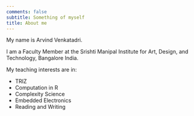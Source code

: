 ```yaml
---
comments: false
subtitle: Something of myself
title: About me
---
```


My name is Arvind Venkatadri. 

I am a Faculty Member at the Srishti Manipal Institute for Art, Design, and Technology, Bangalore India. 

My teaching interests are in:
- TRIZ
- Computation in R
- Complexity Science
- Embedded Electronics
- Reading and Writing
